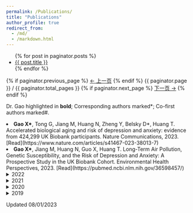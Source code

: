 ```yaml
---
permalink: /Publications/
title: "Publications"
author_profile: true
redirect_from: 
  - /md/
  - /markdown.html
---
```


<style>
  details summary::-webkit-details-marker {
    list-style-type: circle;
  }
</style>

<ul>
  {% for post in paginator.posts %}
  <li><a href="{{ post.url }}">{{ post.title }}</a></li>
  {% endfor %}
</ul>

<nav class="pagination" role="navigation">
  {% if paginator.previous_page %}
  <a class="previous pagination__newer btn btn-small btn-tertiary" href="{{ paginator.previous_page_path }}">&larr; 上一页</a>
  {% endif %}
  <span class="page_num pagination__page-number">{{ paginator.page }} / {{ paginator.total_pages }}</span>
  {% if paginator.next_page %}
  <a class="next pagination__older btn btn-small btn-tertiary" href="{{ paginator.next_page_path }}">下一页 &rarr;</a>
  {% endif %}
</nav>

Dr. Gao highlighted in **bold**; Corresponding authors marked*; Co-first authors marked#.


  <li><strong>Gao X*</strong>, Tong G, Jiang M, Huang N, Zheng Y, Belsky D*, Huang T. Accelerated biological aging and risk of depression and anxiety: evidence from 424,299 UK Biobank participants. Nature Communications, 2023. [Read](https://www.nature.com/articles/s41467-023-38013-7)</li>
  
  <li><strong>Gao X*</strong>, Jiang M, Huang N, Guo X, Huang T. Long-Term Air Pollution, Genetic Susceptibility, and the Risk of Depression and Anxiety: A Prospective Study in the UK Biobank Cohort. Environmental Health Perspectives, 2023. [Read](https://pubmed.ncbi.nlm.nih.gov/36598457/)</li>

<details>
  <summary>2022</summary>
  
  <li><strong>Gao X#</strong>, Huang J#, Cardenas A, Zhao Y, Sun Y, Wang J, Xue L, Baccarelli AA, Guo X, Zhang L, Wu S. Short-Term Exposure of PM2.5 and Epigenetic Aging: A Quasi-Experimental Study. Environmental Science & Technology, 2022. [Read](https://pubs.acs.org/doi/10.1021/acs.est.2c05534)</li>
  <li><strong>Gao X*</strong>, Huang N, Jiang M, Holleczek B, Schöttker B, Huang T, Brenner H. Mortality and morbidity risk prediction for older former smokers based on a score of smoking history: evidence from UK Biobank and ESTHER cohorts. Age and Ageing, 2022, afac154. [Read](https://pubmed.ncbi.nlm.nih.gov/35780433/)</li>
  <li><strong>Gao X*</strong>, Huang N, Guo X, Huang T. Role of sleep quality in the acceleration of biological aging and its potential for preventive interaction on air pollution insults: Findings from the UK Biobank cohort. Aging cell, 2022, e13610. [Read](https://pubmed.ncbi.nlm.nih.gov/35421261/)</li>
</details>

<details>
  <summary>2021</summary>
  
  <li><strong>Gao X*</strong>, Coull B, Lin X, Vokonas P, Spiro A III, Hou L, Schwartz J, Baccarelli AA. Short-term air pollution, cognitive performance and nonsteroidal anti-inflammatory drug use in the Veterans Affairs Normative Aging Study. Nature Aging. 2021. [Read](https://www.nature.com/articles/s43587-021-00060-4)</li>
</details>

<details>
  <summary>2020</summary>
  
  <li><strong>Gao X*</strong>, Coull B, Lin X, Vokonas P, Sparrow D, Hou L, DeMeo D, Litonjua A, Schwartz J, Baccarelli AA. Association of Neutrophil to Lymphocyte Ratio with Reduced Pulmonary Function in a 30-Year Longitudinal Study of US Veterans. JAMA Network Open. 2020; 3:e2010350. [Read](https://jamanetwork.com/journals/jamanetworkopen/fullarticle/2768234)</li>
  <li><strong>Gao X*</strong>, Coull B, Lin X, Vokonas P, Schwartz J, Baccarelli AA. Nonsteroidal anti-inflammatory drugs modify the effect of short-term air pollution on lung function. American Journal of Respiratory and Critical Care Medicine. 2020; 201(3):374-8. [Read](https://pubmed.ncbi.nlm.nih.gov/31553629/)</li>
</details>

<details>
  <summary>2019</summary>
  
  <li><strong>Gao X*</strong>, Colicino E, Shen J, Just AC, Nwanaji-Enwerem JC, Wang C, Coull B, Lin X, Vokonas P, Zheng Y, Hou L, Schwartz J, Baccarelli AA. Comparative validation of an epigenetic mortality risk score with three aging biomarkers for predicting mortality risks among older adult males. International Journal of Epidemiology. 2019; 48, 1958-1971. [Read](https://pubmed.ncbi.nlm.nih.gov/31038702/)</li>
  <li><strong>Gao X*</strong>, Gào X, Zhang Y, Holleczek B, Schöttker B, Brenner H. Oxidative stress and epigenetic mortality risk score: associations with all-cause mortality among elderly people. European Journal of Epidemiology. 2019; 451-462. [Read](https://pubmed.ncbi.nlm.nih.gov/30771035/)</li>
</details>

Updated 08/01/2023
